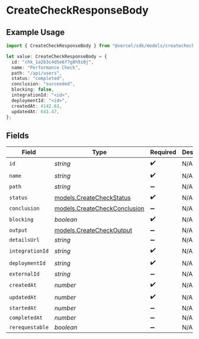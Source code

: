 # CreateCheckResponseBody

## Example Usage

```typescript
import { CreateCheckResponseBody } from "@vercel/sdk/models/createcheckop.js";

let value: CreateCheckResponseBody = {
  id: "chk_1a2b3c4d5e6f7g8h9i0j",
  name: "Performance Check",
  path: "/api/users",
  status: "completed",
  conclusion: "succeeded",
  blocking: false,
  integrationId: "<id>",
  deploymentId: "<id>",
  createdAt: 4142.63,
  updatedAt: 641.47,
};
```

## Fields

| Field                                                              | Type                                                               | Required                                                           | Description                                                        | Example                                                            |
| ------------------------------------------------------------------ | ------------------------------------------------------------------ | ------------------------------------------------------------------ | ------------------------------------------------------------------ | ------------------------------------------------------------------ |
| `id`                                                               | *string*                                                           | :heavy_check_mark:                                                 | N/A                                                                | chk_1a2b3c4d5e6f7g8h9i0j                                           |
| `name`                                                             | *string*                                                           | :heavy_check_mark:                                                 | N/A                                                                | Performance Check                                                  |
| `path`                                                             | *string*                                                           | :heavy_minus_sign:                                                 | N/A                                                                | /api/users                                                         |
| `status`                                                           | [models.CreateCheckStatus](../models/createcheckstatus.md)         | :heavy_check_mark:                                                 | N/A                                                                | completed                                                          |
| `conclusion`                                                       | [models.CreateCheckConclusion](../models/createcheckconclusion.md) | :heavy_minus_sign:                                                 | N/A                                                                | succeeded                                                          |
| `blocking`                                                         | *boolean*                                                          | :heavy_check_mark:                                                 | N/A                                                                |                                                                    |
| `output`                                                           | [models.CreateCheckOutput](../models/createcheckoutput.md)         | :heavy_minus_sign:                                                 | N/A                                                                |                                                                    |
| `detailsUrl`                                                       | *string*                                                           | :heavy_minus_sign:                                                 | N/A                                                                |                                                                    |
| `integrationId`                                                    | *string*                                                           | :heavy_check_mark:                                                 | N/A                                                                |                                                                    |
| `deploymentId`                                                     | *string*                                                           | :heavy_check_mark:                                                 | N/A                                                                |                                                                    |
| `externalId`                                                       | *string*                                                           | :heavy_minus_sign:                                                 | N/A                                                                |                                                                    |
| `createdAt`                                                        | *number*                                                           | :heavy_check_mark:                                                 | N/A                                                                |                                                                    |
| `updatedAt`                                                        | *number*                                                           | :heavy_check_mark:                                                 | N/A                                                                |                                                                    |
| `startedAt`                                                        | *number*                                                           | :heavy_minus_sign:                                                 | N/A                                                                |                                                                    |
| `completedAt`                                                      | *number*                                                           | :heavy_minus_sign:                                                 | N/A                                                                |                                                                    |
| `rerequestable`                                                    | *boolean*                                                          | :heavy_minus_sign:                                                 | N/A                                                                |                                                                    |